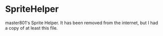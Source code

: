 # SpriteHelper
master801's Sprite Helper. It has been removed from the internet, but I had a copy of at least this file.
